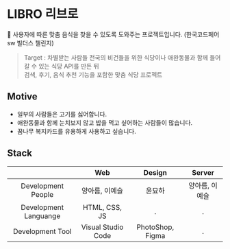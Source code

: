 # LIBRO 리브로
🍱 사용자에 따른 맞춤 음식을 찾을 수 있도록 도와주는 프로젝트입니다. (한국코드페어 sw 빌더스 챌린지)

> Target : 차별받는 사람들
> 전국의 비건들을 위한 식당이나 애완동물과 함께 들어갈 수 있는 식당 API를 만든 뒤 <br/>
> 검색, 후기, 음식 추천 기능을 포함한 맞춤 식당 프로젝트

## Motive
- 일부의 사람들은 고기를 싫어합니다.
- 애완동물과 함께 눈치보지 않고 밥을 먹고 싶어하는 사람들이 많습니다.
- 꿈나무 복지카드를 유용하게 사용하고 싶습니다.

## Stack
|                      | Web | Design | Server |
|:--------------------:|:----:|:-------:|:--------:|
| Development People | 양아름, 이예슬 | 윤묘하 | 양아름, 이예슬 |
| Development Languange | HTML, CSS, JS | . | . |
| Development Tool | Visual Studio Code | PhotoShop, Figma | . |
